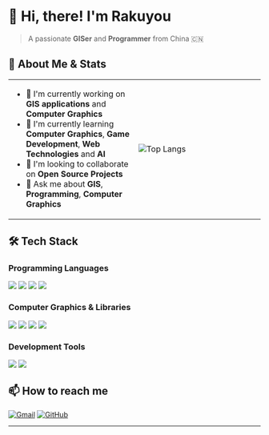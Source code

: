# 👋 Hi, there! I'm Rakuyou

> A passionate **GISer** and **Programmer** from China 🇨🇳

## 🚀 About Me & Stats

<table>
<tr>
<td width="50%">

- 🔭 I'm currently working on **GIS applications** and **Computer Graphics**
- 🌱 I'm currently learning **Computer Graphics**, **Game Development**, **Web Technologies** and **AI**
- 👯 I'm looking to collaborate on **Open Source Projects**
- 💬 Ask me about **GIS**, **Programming**, **Computer Graphics**

</td>
<td width="50%">

![Top Langs](https://github-readme-stats.vercel.app/api/top-langs/?username=silverStr1ng&layout=compact&theme=radical)

</td>
</tr>
</table>

## 🛠️ Tech Stack

### Programming Languages
<code><img src="https://img.shields.io/badge/JavaScript-F7DF1E?style=for-the-badge&logo=javascript&logoColor=black"/></code>
<code><img src="https://img.shields.io/badge/TypeScript-007ACC?style=for-the-badge&logo=typescript&logoColor=white"/></code>
<code><img src="https://img.shields.io/badge/Python-3776AB?style=for-the-badge&logo=python&logoColor=white"/></code>
<code><img src="https://img.shields.io/badge/C%2B%2B-00599C?style=for-the-badge&logo=c%2B%2B&logoColor=white"/></code>

### Computer Graphics & Libraries
<code><img src="https://img.shields.io/badge/Three.js-000000?style=for-the-badge&logo=three.js&logoColor=white"/></code>
<code><img src="https://img.shields.io/badge/Cesium.js-000000?style=for-the-badge&logo=cesium&logoColor=white"/></code>
<code><img src="https://img.shields.io/badge/WebGL-990000?style=for-the-badge&logo=webgl&logoColor=white"/></code>
<code><img src="https://img.shields.io/badge/Unreal_Engine-313131?style=for-the-badge&logo=unreal-engine&logoColor=white"/></code>

### Development Tools
<code><img src="https://img.shields.io/badge/Visual_Studio_Code-007ACC?style=for-the-badge&logo=visual-studio-code&logoColor=white"/></code>
<code><img src="https://img.shields.io/badge/Visual_Studio-5C2D91?style=for-the-badge&logo=visual-studio&logoColor=white"/></code>

## 📫 How to reach me

[![Gmail](https://img.shields.io/badge/Gmail-D14836?style=for-the-badge&logo=gmail&logoColor=white)](mailto:rakuyou63@gmail.com)
[![GitHub](https://img.shields.io/badge/GitHub-100000?style=for-the-badge&logo=github&logoColor=white)](https://github.com/silverStr1ng)

---
